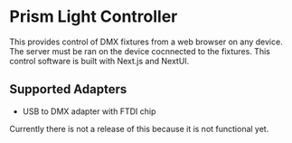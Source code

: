 # Prism Light Controller
This provides control of DMX fixtures from a web browser on any device. The server must be ran on the device cocnnected to the fixtures. This control software is built with Next.js and NextUI.

## Supported Adapters
- USB to DMX adapter with FTDI chip


Currently there is not a release of this because it is not functional yet.
